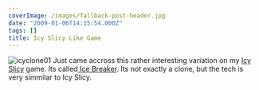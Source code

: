 ```yaml
---
coverImage: /images/fallback-post-header.jpg
date: "2009-01-06T14:15:54.000Z"
tags: []
title: Icy Slicy Like Game
---
```


![icyclone01](/wp-content/uploads/2009/01/icyclone01.png "icyclone01")
Just came accross this rather interesting variation on my [Icy Slicy](https://www.mikecann.co.uk/?p=255) game. Its called[ Ice Breaker](https://www.nitrome.com/games/icebreaker/). Its not exactly a clone, but the tech is very simmilar to Icy Slicy.
